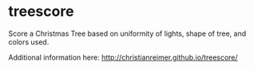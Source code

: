 # treescore
Score a Christmas Tree based on uniformity of lights, shape of tree, and colors used.

Additional information here: http://christianreimer.github.io/treescore/
